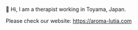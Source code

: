 👋 Hi, I am a therapist working in Toyama, Japan.

Please check our website: https://aroma-lutia.com
